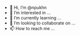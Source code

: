 - 👋 Hi, I’m @npukhn
- 👀 I’m interested in ...
- 🌱 I’m currently learning ...
- 💞️ I’m looking to collaborate on ...
- 📫 How to reach me ...

<!---
npukhn/npukhn is a ✨ special ✨ repository because its `README.md` (this file) appears on your GitHub profile.
You can click the Preview link to take a look at your changes.
--->
